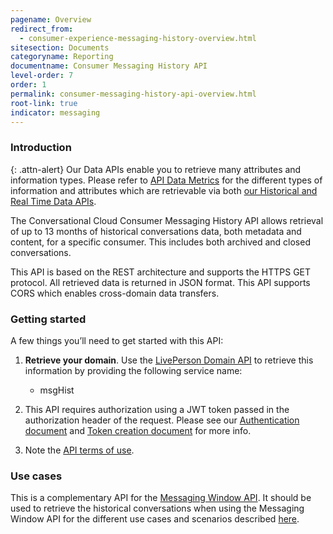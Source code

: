 ```yaml
---
pagename: Overview
redirect_from:
  - consumer-experience-messaging-history-overview.html
sitesection: Documents
categoryname: Reporting
documentname: Consumer Messaging History API
level-order: 7
order: 1
permalink: consumer-messaging-history-api-overview.html
root-link: true
indicator: messaging
---
```


### Introduction

{: .attn-alert}
Our Data APIs enable you to retrieve many attributes and information types. Please refer to [API Data Metrics](https://developers.liveperson.com/api-data-metrics.html) for the different types of information and attributes which are retrievable via both [our Historical and Real Time Data APIs](overview.html).

The Conversational Cloud Consumer Messaging History API allows retrieval of up to 13 months of historical conversations data, both metadata and content, for a specific consumer. This includes both archived and closed conversations.

This API is based on the REST architecture and supports the HTTPS GET protocol. All retrieved data is returned in JSON format. This API supports CORS which enables cross-domain data transfers.

### Getting started

A few things you’ll need to get started with this API:

1. **Retrieve your domain**. Use the [LivePerson Domain API](agent-domain-domain-api.html) to retrieve this information by providing the following service name:

	* msgHist

2. This API requires authorization using a JWT token passed in the authorization header of the request. Please see our [Authentication document](guides-authentication-introduction.html) and [Token creation document](consumer-int-getting-started.html) for more info.

3. Note the [API terms of use](https://www.liveperson.com/policies/apitou).

### Use cases

This is a complementary API for the [Messaging Window API](consumer-int-overview.html). It should be used to retrieve the historical conversations when using the Messaging Window API for the different use cases and scenarios described [here](consumer-int-overview.html#use-cases).